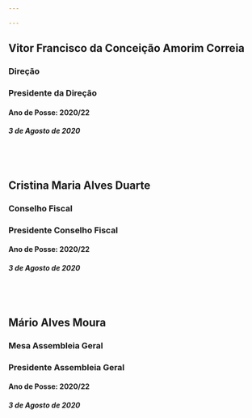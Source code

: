 ```yaml
---

---
```

## Vitor Francisco da Conceição Amorim Correia
### Direção
### Presidente da Direção
#### Ano de Posse: 2020/22
##### 3 de Agosto de 2020
<br><br>

## Cristina Maria Alves Duarte
### Conselho Fiscal
### Presidente Conselho Fiscal
#### Ano de Posse: 2020/22
##### 3 de Agosto de 2020

<br><br>

## Mário Alves Moura
### Mesa Assembleia Geral
### Presidente Assembleia Geral
#### Ano de Posse: 2020/22
##### 3 de Agosto de 2020



